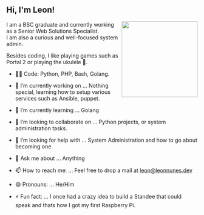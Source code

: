 <h2> Hi, I'm Leon!</h2>
 <img align="right" src="https://doc-0o-5o-docs.googleusercontent.com/docs/securesc/cu6ttvpvs45aa9i2hle7t679ni1bcutq/spahc8g0p21vgv431he7eu6q95nep23u/1599375075000/00775090347545041885/00775090347545041885/1hFj-byOWLfMKOYbzll1xO5nZ2mHFihP_?e=view&authuser=0&nonce=hna1gspt1pq64&user=00775090347545041885&hash=qp7jfnuu9q3i88kq2uh895g7tfdkd0bf" width="200">

I am a BSC graduate and currently working as a Senior Web Solutions Specialist.<br>
I am also a curious and well-focused system admin.<br>

Besides coding, I like playing games such as Portal 2 or playing the ukulele :guitar:.

- :man_technologist: Code: Python, PHP, Bash, Golang.

- 🔭 I’m currently working on ...
  Nothing special, learning how to setup various services such as Ansible, puppet.
- 🌱 I’m currently learning ...
  Golang
- 👯 I’m looking to collaborate on ...
  Python projects, or system administration tasks.
- 🤔 I’m looking for help with ...
  System Administration and how to go about becoming one
- 💬 Ask me about ...
  Anything
- 📫 How to reach me: ...
  Feel free to drop a mail at leon@leonnunes.dev
- 😄 Pronouns: ...
  He/Him
- ⚡ Fun fact: ...
  I once had a crazy idea to build a Standee that could speak and thats how I got my first Raspberry Pi.

